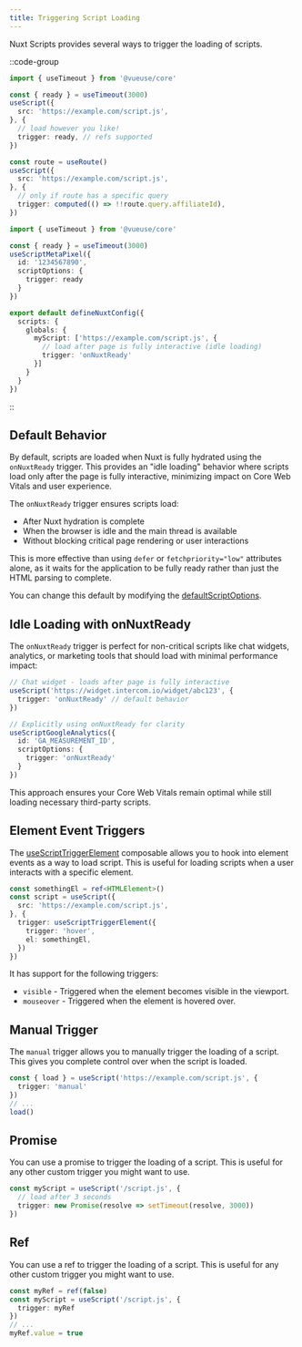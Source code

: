 ```yaml
---
title: Triggering Script Loading
---
```


Nuxt Scripts provides several ways to trigger the loading of scripts.

::code-group

```ts [useScript - Ref]
import { useTimeout } from '@vueuse/core'

const { ready } = useTimeout(3000)
useScript({
  src: 'https://example.com/script.js',
}, {
  // load however you like!
  trigger: ready, // refs supported
})
```

```ts [useScript - Computed]
const route = useRoute()
useScript({
  src: 'https://example.com/script.js',
}, {
  // only if route has a specific query
  trigger: computed(() => !!route.query.affiliateId),
})
```

```ts [Registry Script]
import { useTimeout } from '@vueuse/core'

const { ready } = useTimeout(3000)
useScriptMetaPixel({
  id: '1234567890',
  scriptOptions: {
    trigger: ready
  }
})
```

```ts [Global Script]
export default defineNuxtConfig({
  scripts: {
    globals: {
      myScript: ['https://example.com/script.js', {
        // load after page is fully interactive (idle loading)
        trigger: 'onNuxtReady'
      }]
    }
  }
})
```

::

## Default Behavior

By default, scripts are loaded when Nuxt is fully hydrated using the `onNuxtReady` trigger. This provides an "idle loading" behavior where scripts load only after the page is fully interactive, minimizing impact on Core Web Vitals and user experience.

The `onNuxtReady` trigger ensures scripts load:
- After Nuxt hydration is complete
- When the browser is idle and the main thread is available
- Without blocking critical page rendering or user interactions

This is more effective than using `defer` or `fetchpriority="low"` attributes alone, as it waits for the application to be fully ready rather than just the HTML parsing to complete.

You can change this default by modifying the [defaultScriptOptions](/docs/api/nuxt-config#defaultscriptoptions).

## Idle Loading with onNuxtReady

The `onNuxtReady` trigger is perfect for non-critical scripts like chat widgets, analytics, or marketing tools that should load with minimal performance impact:

```ts
// Chat widget - loads after page is fully interactive
useScript('https://widget.intercom.io/widget/abc123', {
  trigger: 'onNuxtReady' // default behavior
})

// Explicitly using onNuxtReady for clarity
useScriptGoogleAnalytics({
  id: 'GA_MEASUREMENT_ID',
  scriptOptions: {
    trigger: 'onNuxtReady'
  }
})
```

This approach ensures your Core Web Vitals remain optimal while still loading necessary third-party scripts.

## Element Event Triggers

The [useScriptTriggerElement](/docs/api/use-script-trigger-element) composable allows you to hook into element events as a way to load script. This is useful for loading scripts when a user interacts with a specific element.

```ts
const somethingEl = ref<HTMLElement>()
const script = useScript({
  src: 'https://example.com/script.js',
}, {
  trigger: useScriptTriggerElement({
    trigger: 'hover',
    el: somethingEl,
  })
})
```

It has support for the following triggers:
- `visible` - Triggered when the element becomes visible in the viewport.
- `mouseover` - Triggered when the element is hovered over.

## Manual Trigger

The `manual` trigger allows you to manually trigger the loading of a script. This gives you complete
control over when the script is loaded.

```ts
const { load } = useScript('https://example.com/script.js', {
  trigger: 'manual'
})
// ...
load()
```

## Promise

You can use a promise to trigger the loading of a script. This is useful for any other custom trigger you might want to use.

```ts
const myScript = useScript('/script.js', {
  // load after 3 seconds
  trigger: new Promise(resolve => setTimeout(resolve, 3000))
})
```

## Ref

You can use a ref to trigger the loading of a script. This is useful for any other custom trigger you might want to use.

```ts
const myRef = ref(false)
const myScript = useScript('/script.js', {
  trigger: myRef
})
// ...
myRef.value = true
```
